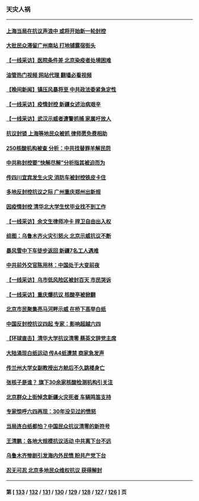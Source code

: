 ### 天灾人祸
---
#### [上海当局在抗议声浪中 或将开始新一轮封控](../../pages/ncid280/n13875873.md?12010045) 
#### [大批民众滞留广州南站 打地铺露宿街头](../../pages/ncid280/n13876026.md?12010045) 
#### [【一线采访】医院条件差 北京染疫者处境困难](../../pages/ncid280/n13875925.md?12010045) 
#### [油管热门视频 网站代理 翻墙必看视频](http://138.2.39.72:81/youtube.html?epic-marker?12010045)
#### [【晚间新闻】镇压风暴将至 中共政法委紧急定性](../../pages/ncid280/n13875432.md?12010045) 
#### [【一线采访】疫情封控 新疆女述治病艰辛](../../pages/ncid280/n13875400.md?12010045) 
#### [【一线采访】武汉示威者遭警抓捕 家属吁放人](../../pages/ncid280/n13875391.md?12010045) 
#### [抗议封锁 上海等地民众被抓 律师愿免费相助](../../pages/ncid280/n13875401.md?12010045) 
#### [250核酸机构被查 分析：中共找替罪羊解民怨](../../pages/ncid280/n13875428.md?12010045) 
#### [中共称封控要“快解尽解”分析指其被迫而为](../../pages/ncid280/n13875383.md?12010045) 
#### [传四川宜宾发生火灾 消防车被封控铁皮卡住](../../pages/ncid280/n13875316.md?12010045) 
#### [多地反封控抗议之际 广州重庆郑州出新规](../../pages/ncid280/n13875328.md?12010045) 
#### [因疫情封控 清华北大学生忧毕业找不到工作](../../pages/ncid280/n13875187.md?12010045) 
#### [【一线采访】余文生律师冲卡 捍卫自由出入权](../../pages/ncid280/n13874967.md?12010045) 
#### [组图：乌鲁木齐火灾引怒火 北京示威抗议不断](../../pages/ncid280/n13874830.md?12010045) 
#### [暴风雪中下车徒步返回 新疆7名工人遇难](../../pages/ncid280/n13874997.md?12010045) 
#### [中共前外交官陈用林：中国处于大变前夜](../../pages/ncid280/n13874588.md?12010045) 
#### [【一线采访】乌市低风险区被封百天 市民哭诉](../../pages/ncid280/n13874587.md?12010045) 
#### [【一线采访】重庆爆抗议 核酸亭被掀翻](../../pages/ncid280/n13874621.md?12010045) 
#### [北京市民聚集亮马河畔示威 在桥下高举白纸](../../pages/ncid280/n13874600.md?12010045) 
#### [中国反封控抗议四起 专家：影响超越六四](../../pages/ncid280/n13874566.md?12010045) 
#### [【环球直击】清华大学抗议清零 蔡英文辞党主席](../../pages/ncid280/n13874575.md?12010045) 
#### [大陆涌现白纸运动 传A4纸遭禁 商家急发声](../../pages/ncid280/n13874524.md?12010045) 
#### [传兰州大学女副教授出方舱后不久跳楼身亡](../../pages/ncid280/n13874453.md?12010045) 
#### [张核子是谁？ 旗下30余家核酸检测机构引关注](../../pages/ncid280/n13874195.md?12010045) 
#### [北京群众上街悼念新疆火灾死者 车辆鸣笛支持](../../pages/ncid280/n13874294.md?12010045) 
#### [专家惊呼六四再现：30年没见过的愤怒](../../pages/ncid280/n13874138.md?12010045) 
#### [当局连白纸都怕？中国民众抗议清零的新符号](../../pages/ncid280/n13874102.md?12010045) 
#### [王清鹏：各地大规模抗议活动 中共离下台不远](../../pages/ncid280/n13874071.md?12010045) 
#### [乌鲁木齐惨剧引发海内外民愤 盼共产党下台](../../pages/ncid280/n13874046.md?12010045) 
#### [忍无可忍 北京多地民众维权抗议 获得解封](../../pages/ncid280/n13874008.md?12010045) 

---
#### 第 [ [133](./133.md?12010045) / [132](./132.md?12010045) / [131](./131.md?12010045) / [130](./130.md?12010045) / [129](./129.md?12010045) / [128](./128.md?12010045) / [127](./127.md?12010045) / [126](./126.md?12010045) ] 页

